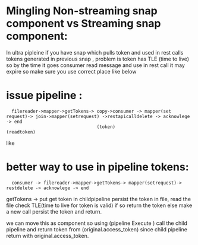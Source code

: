 Mingling Non-streaming snap component vs Streaming snap component:
====================================================================

In ultra  pipleine if you have snap which pulls token and used in rest calls tokens generated in previous
snap , problem is token has TLE (time to live) so by the time it goes consumer read message and use
in rest call it may expire so make sure you use correct place like below

 issue pipeline :
 ================
 
      filereader->mapper->getTokens-> copy->consumer -> mapper(set request)-> join->mapper(setrequest) ->restapicalldelete -> acknowlege -> end
                                      (token)                                (readtoken)    
      
like 

better way to use in pipeline tokens:
=====================================

      consumer -> filereader->mapper->getTokens-> mapper(setrequest)-> restdelete -> acknowlege -> end

getTokens -> put get token in childpipeline persist the token in file, read the file check TLE(time to live for token is valid) if so return 
the token else make a new call persist the token and return.

we can move this as component so using (pipeline Execute ) call the child pipeline and return token from (original.access_token)
since child pipeline return with original.access_token.
